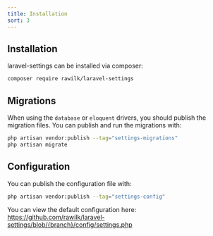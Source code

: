 ```yaml
---
title: Installation
sort: 3
---
```


## Installation

laravel-settings can be installed via composer:

```bash
composer require rawilk/laravel-settings
```

## Migrations

When using the `database` or `eloquent` drivers, you should publish the migration files. You can publish and run the migrations with:

```bash
php artisan vendor:publish --tag="settings-migrations"
php artisan migrate
```

## Configuration

You can publish the configuration file with:

```bash
php artisan vendor:publish --tag="settings-config"
```

You can view the default configuration here: https://github.com/rawilk/laravel-settings/blob/{branch}/config/settings.php

